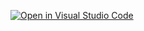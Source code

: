 [![Open in Visual Studio Code](https://open.vscode.dev/badges/open-in-vscode.svg)](https://open.vscode.dev/organization/CovidTracking)